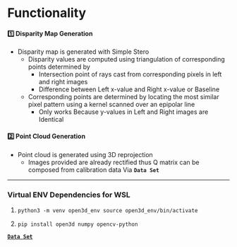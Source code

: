 # Functionality

#### 1️⃣ Disparity Map Generation
* Disparity map is generated with Simple Stero
  * Disparity values are computed using triangulation of corresponding points determined by
    * Intersection point of rays cast from corresponding pixels in left and right images
    * Difference between Left x-value and Right x-value or Baseline
  * Corresponding points are determined by locating the most similar pixel pattern using a kernel scanned over an epipolar line
      * Only works Because y-values in Left and Right images are Identical


#### 2️⃣ Point Cloud Generation
* Point cloud is generated using 3D reprojection
  * Images provided are already rectified thus Q matrix can be composed from calibration data Via **`Data Set`** 


<hr>

### Virtual ENV Dependencies for WSL

1. ```
   python3 -m venv open3d_env source open3d_env/bin/activate
   ```
2. ```
   pip install open3d numpy opencv-python
   ```

[**`Data Set`**](https://vision.middlebury.edu/stereo/data/scenes2014/)

